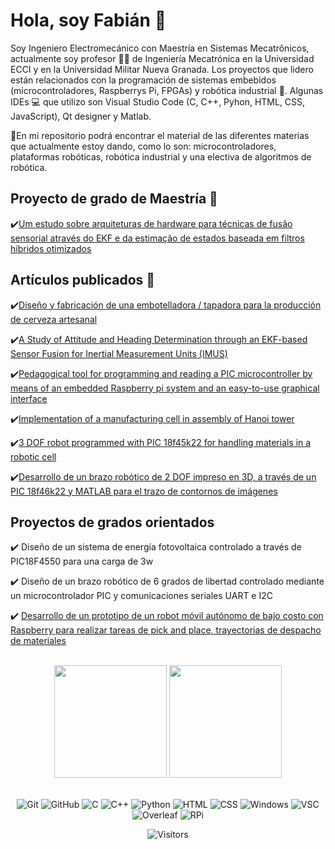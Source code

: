 <h1>Hola, soy Fabián 🤙</h1>

Soy Ingeniero Electromecánico con Maestría en Sistemas Mecatrônicos, actualmente soy profesor 👨‍🏫 de Ingeniería Mecatrónica en la Universidad ECCI y en la Universidad Militar Nueva Granada. Los proyectos que lidero están relacionados con la programación de sistemas embebidos (microcontroladores, Raspberrys Pi, FPGAs) y robótica industrial 🦾. Algunas IDEs 💻 que utilizo son Visual Studio Code (C, C++, Pyhon, HTML, CSS, JavaScript), Qt designer y Matlab.

📌En mi repositorio podrá encontrar el material de las diferentes materias que actualmente estoy dando, como lo son: microcontroladores, plataformas robóticas, robótica industrial y una electiva de algoritmos de robótica.

<h2>Proyecto de grado de Maestría 📒</h2>

✔️[Um estudo sobre arquiteturas de hardware para técnicas de fusão sensorial através do EKF e da estimação de estados baseada em filtros híbridos otimizados](http://repositorio2.unb.br/jspui/handle/10482/32669)

<h2>Artículos publicados 📝</h2>

✔️[Diseño y fabricación de una embotelladora / tapadora para la producción de cerveza artesanal](http://revistas.fuac.edu.co/index.php/clepsidra/article/view/629)
  
✔️[A Study of Attitude and Heading Determination through an EKF-based Sensor Fusion for Inertial Measurement Units (IMUS)](https://www.sistema.abcm.org.br/articleFiles/download/9451)
  
✔️[Pedagogical tool for programming and reading a PIC microcontroller by means of an embedded Raspberry pi system and an easy-to-use graphical interface](http://52.59.210.70/index.php/KnE-Engineering/article/view/5924)

✔️[Implementation of a manufacturing cell in assembly of Hanoi tower](https://revistas.udistrital.edu.co/index.php/visele/article/view/20693)

✔️[3 DOF robot programmed with PIC 18f45k22 for handling materials in a robotic cell](https://revistas.udistrital.edu.co/index.php/visele/article/view/21189)

✔️[Desarrollo de un brazo robótico de 2 DOF impreso en 3D, a través de un PIC 18f46k22 y MATLAB para el trazo de contornos de imágenes](https://revistas.unicomfacauca.edu.co/ojs/index.php/itc/article/view/406)

<h2>Proyectos de grados orientados</h2>

✔️ Diseño de un sistema de energía fotovoltaica controlado a través de PIC18F4550 para una carga de 3w

✔️ Diseño de un brazo robótico de 6 grados de libertad controlado mediante un microcontrolador PIC y comunicaciones seriales UART e I2C

✔️ [Desarrollo de un prototipo de un robot móvil autónomo de bajo costo con Raspberry para realizar tareas de pick and place, trayectorias de despacho de materiales](https://repositorio.ecci.edu.co/handle/001/3927)

<br>

<!-- GITHUB STATUS -->
<div align="center">
  <img height="180em" src="https://github-readme-stats.vercel.app/api?username=FBarreraP&show_icons=true&theme=dark&include_all_commits=true&count_private=true"/>
  <img height="180em" src="https://github-readme-stats.vercel.app/api/top-langs/?username=FBarreraP&layout=compact&langs_count=10&theme=dark"/>

  <!-- TEMAS: dark, radical, merko, gruvbox, tokyonight, onedark, cobalt, synthwave, highcontrast, dracula -->
</div>

<br>

<!-- TECNOLOGIAS -->
<div align="center">
  
  ![Git](https://img.shields.io/badge/-Git-black?style=flat-square&logo=git)
  ![GitHub](https://img.shields.io/badge/-GitHub-181717?style=flat-square&logo=github)
  ![C](https://img.shields.io/badge/C-00599C?style=flat-square&logo=c&logoColor=white)
  ![C++](https://img.shields.io/badge/C%2B%2B-00599C?style=flat-square&logo=c%2B%2B&logoColor=white)
  ![Python](https://img.shields.io/badge/python-3670A0?style=flat-square&logo=python&logoColor=ffdd54)
  ![HTML](https://img.shields.io/badge/HTML-239120?style=flat-square&logo=html5&logoColor=white)
  ![CSS](https://img.shields.io/badge/CSS-239120?&style=flat-square&logo=css3&logoColor=white)
  ![Windows](https://img.shields.io/badge/Windows-0078D6?style=flat-square&logo=windows)
  ![VSC](https://img.shields.io/badge/Visual_Studio_Code-0078D4?style=flat-square&logo=visual%20studio%20code&logoColor=white)
  ![Overleaf](https://img.shields.io/badge/Overleaf-47A141?style=flat-square&logo=Overleaf&logoColor=white)
  ![RPi](https://img.shields.io/badge/Raspberry%20Pi-A22846?style=flat-square&logo=Raspberry%20Pi&logoColor=white)

  ![Visitors](https://api.visitorbadge.io/api/visitors?path=FBarreraP&label=visitors&countColor=%23263759&style=flat-square)

  
</div>

<!--
**FBarreraP/FBarreraP** is a ✨ _special_ ✨ repository because its `README.md` (this file) appears on your GitHub profile.

Here are some ideas to get you started:

- 🔭 I’m currently working on ...
- 🌱 I’m currently learning ...
- 👯 I’m looking to collaborate on ...
- 🤔 I’m looking for help with ...
- 💬 Ask me about ...
- 📫 How to reach me: ...
- 😄 Pronouns: ...
- ⚡ Fun fact: ...
-->
